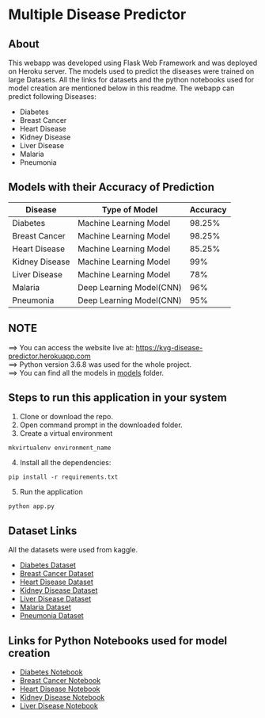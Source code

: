 
# Multiple Disease Predictor

## About

This webapp was developed using Flask Web Framework and was deployed on Heroku server. The models used to predict the diseases were trained on large Datasets. All the links for datasets and the python notebooks used for model creation are mentioned below in this readme. The webapp can predict following Diseases:

- Diabetes
- Breast Cancer
- Heart Disease
- Kidney Disease
- Liver Disease
- Malaria
- Pneumonia

## Models with their Accuracy of Prediction

| Disease        | Type of Model            | Accuracy |
| -------------- | ------------------------ | -------- |
| Diabetes       | Machine Learning Model   | 98.25%   |
| Breast Cancer  | Machine Learning Model   | 98.25%   |
| Heart Disease  | Machine Learning Model   | 85.25%   |
| Kidney Disease | Machine Learning Model   | 99%      |
| Liver Disease  | Machine Learning Model   | 78%      |
| Malaria        | Deep Learning Model(CNN) | 96%      |
| Pneumonia      | Deep Learning Model(CNN) | 95%      |

## NOTE

==> You can access the website live at: https://kvg-disease-predictor.herokuapp.com <br>
==> Python version 3.6.8 was used for the whole project.<br>
==> You can find all the models in [models](https://github.com/venugopalkadamba/Multi_Disease_Predictor/tree/master/models) folder.

## Steps to run this application in your system

1. Clone or download the repo.
2. Open command prompt in the downloaded folder.
3. Create a virtual environment

```
mkvirtualenv environment_name
```

4. Install all the dependencies:

```
pip install -r requirements.txt
```

5. Run the application

```
python app.py
```

## Dataset Links

All the datasets were used from kaggle.

- [Diabetes Dataset](https://www.kaggle.com/uciml/pima-indians-diabetes-database)
- [Breast Cancer Dataset](https://www.kaggle.com/uciml/breast-cancer-wisconsin-data)
- [Heart Disease Dataset](https://www.kaggle.com/ronitf/heart-disease-uci)
- [Kidney Disease Dataset](https://www.kaggle.com/mansoordaku/ckdisease)
- [Liver Disease Dataset](https://www.kaggle.com/uciml/indian-liver-patient-records)
- [Malaria Dataset](https://www.kaggle.com/iarunava/cell-images-for-detecting-malaria)
- [Pneumonia Dataset](https://www.kaggle.com/paultimothymooney/chest-xray-pneumonia)

## Links for Python Notebooks used for model creation

- [Diabetes Notebook](https://github.com/venugopalkadamba/Multi_Disease_Predictor/blob/master/Python%20Notebooks/Diabetes_Prediction.ipynb)
- [Breast Cancer Notebook](https://github.com/venugopalkadamba/Multi_Disease_Predictor/blob/master/Python%20Notebooks/Cancer_Prediction.ipynb)
- [Heart Disease Notebook](https://github.com/venugopalkadamba/Multi_Disease_Predictor/blob/master/Python%20Notebooks/Heart_Disease_Prediction.ipynb)
- [Kidney Disease Notebook](https://github.com/venugopalkadamba/Multi_Disease_Predictor/blob/master/Python%20Notebooks/Kidney_Disease_Prediction.ipynb)
- [Liver Disease Notebook](https://github.com/venugopalkadamba/Multi_Disease_Predictor/blob/master/Python%20Notebooks/Liver_Disease_Prediction.ipynb)
